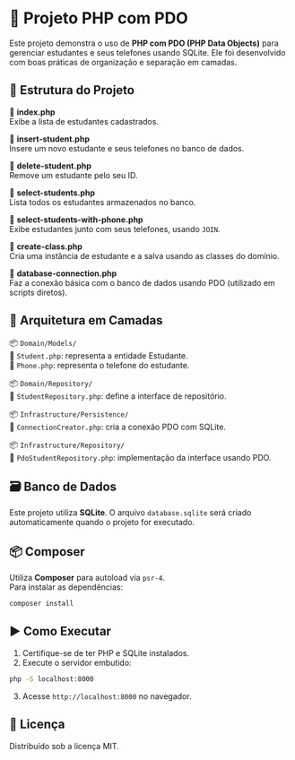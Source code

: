 # 📘 Projeto PHP com PDO

Este projeto demonstra o uso de **PHP com PDO (PHP Data Objects)** para gerenciar estudantes e seus telefones usando SQLite. Ele foi desenvolvido com boas práticas de organização e separação em camadas.

## 📁 Estrutura do Projeto

🔹 **index.php**  
Exibe a lista de estudantes cadastrados.

🔹 **insert-student.php**  
Insere um novo estudante e seus telefones no banco de dados.

🔹 **delete-student.php**  
Remove um estudante pelo seu ID.

🔹 **select-students.php**  
Lista todos os estudantes armazenados no banco.

🔹 **select-students-with-phone.php**  
Exibe estudantes junto com seus telefones, usando `JOIN`.

🔹 **create-class.php**  
Cria uma instância de estudante e a salva usando as classes do domínio.

🔹 **database-connection.php**  
Faz a conexão básica com o banco de dados usando PDO (utilizado em scripts diretos).

## 🧱 Arquitetura em Camadas

📦 `Domain/Models/`  
📄 `Student.php`: representa a entidade Estudante.  
📄 `Phone.php`: representa o telefone do estudante.

📦 `Domain/Repository/`  
📄 `StudentRepository.php`: define a interface de repositório.

📦 `Infrastructure/Persistence/`  
📄 `ConnectionCreator.php`: cria a conexão PDO com SQLite.

📦 `Infrastructure/Repository/`  
📄 `PdoStudentRepository.php`: implementação da interface usando PDO.

## 🗃️ Banco de Dados

Este projeto utiliza **SQLite**. O arquivo `database.sqlite` será criado automaticamente quando o projeto for executado.

## 📦 Composer

Utiliza **Composer** para autoload via `psr-4`.  
Para instalar as dependências:

```bash
composer install
```

## ▶️ Como Executar

1. Certifique-se de ter PHP e SQLite instalados.
2. Execute o servidor embutido:

```bash
php -S localhost:8000
```

3. Acesse `http://localhost:8000` no navegador.

## 📝 Licença

Distribuído sob a licença MIT.
